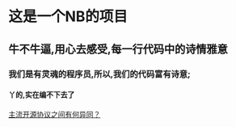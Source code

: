 # 这是一个NB的项目

## 牛不牛逼,用心去感受,每一行代码中的诗情雅意

### 我们是有灵魂的程序员,所以,我们的代码富有诗意;

#### 丫的,实在编不下去了

[主流开源协议之间有何异同？](https://www.zhihu.com/question/19568896)